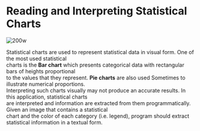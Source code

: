 # Reading and Interpreting Statistical Charts 
![200w](https://user-images.githubusercontent.com/53131422/132902218-64a1f245-84d8-4320-b868-bb83291b3a6d.gif)

Statistical charts are used to represent statistical data in visual form. One of the most used statistical  
charts is the **Bar chart** which presents categorical data with rectangular bars of heights proportional  
to the values that they represent. **Pie charts** are also used Sometimes to illustrate numerical proportions.  
Interpreting such charts visually may not produce an accurate results. In this application, statistical charts  
are interpreted and information are extracted  from them programmatically. Given an image that contains a statistical  
chart and the color of each category (i.e. legend), program should extract statistical information in a textual form.


